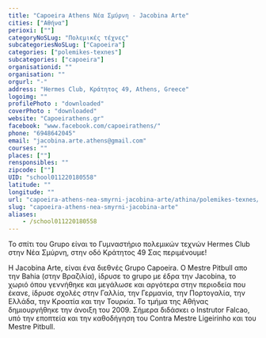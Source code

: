 ```yaml
---
title: "Capoeira Athens Νέα Σμύρνη - Jacobina Arte"
cities: ["Αθήνα"]
perioxi: [""]
categoryNoSLug: "Πολεμικές τέχνες"
subcategoriesNoSLug: ["Capoeira"]
categories: ["polemikes-texnes"]
subcategories: ["capoeira"]
organisationid: ""
organisation: ""
orgurl: "-"
address: "Hermes Club, Κράτητος 49, Athens, Greece"
logoimg: ""
profilePhoto : "downloaded"
coverPhoto : "downloaded"
website: "Capoeirathens.gr"
facebook: "www.facebook.com/capoeirathens/"
phone: "6948642045"
email: "jacobina.arte.athens@gmail.com"
courses: ""
places: [""]
rensponsibles: ""
zipcode: [""]
UID: "school011220180558"
latitude: ""
longitude: ""
url: "capoeira-athens-nea-smyrni-jacobina-arte/athina/polemikes-texnes/capoeira"
slug: "capoeira-athens-nea-smyrni-jacobina-arte"
aliases:
    - /school011220180558
---
```



Το σπίτι του Grupo είναι το Γυμναστήριο πολεμικών τεχνών Hermes Club στην Νέα Σμύρνη, στην οδό Κράτητος 49 Σας περιμένουμε!

H Jacobina Arte, είναι ένα διεθνές Grupo Capoeira. Ο Mestre Pitbull απο την Bahia (στην Βραζιλία), ίδρυσε το grupo με έδρα την Jacobina, το χωριό όπου γεννήθηκε και μεγάλωσε και αργότερα στην περιοδεία που έκανε, ίδρυσε σχολές στην Γαλλία, την Γερμανία, την Πορτογαλία, την Ελλάδα, την Κροατία και την Τουρκία. Το τμήμα της Αθήνας δημιουργήθηκε την άνοιξη του 2009. Σήμερα διδάσκει ο Instrutor Falcao, υπό την εποπτεία και την καθοδήγηση του Contra Mestre Ligeirinho και του Mestre Pitbull.